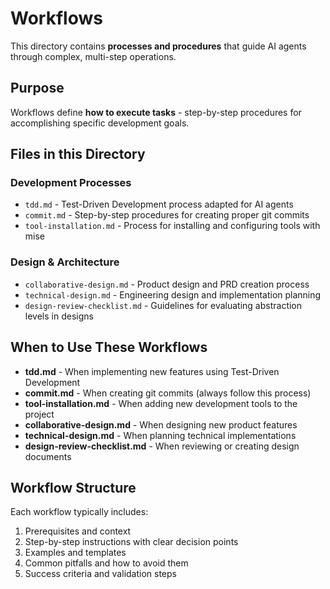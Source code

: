 # Workflows

This directory contains **processes and procedures** that guide AI agents through complex, multi-step operations.

## Purpose

Workflows define **how to execute tasks** - step-by-step procedures for accomplishing specific development goals.

## Files in this Directory

### Development Processes

- `tdd.md` - Test-Driven Development process adapted for AI agents
- `commit.md` - Step-by-step procedures for creating proper git commits
- `tool-installation.md` - Process for installing and configuring tools with mise

### Design & Architecture

- `collaborative-design.md` - Product design and PRD creation process
- `technical-design.md` - Engineering design and implementation planning
- `design-review-checklist.md` - Guidelines for evaluating abstraction levels in designs

## When to Use These Workflows

- **tdd.md** - When implementing new features using Test-Driven Development
- **commit.md** - When creating git commits (always follow this process)
- **tool-installation.md** - When adding new development tools to the project
- **collaborative-design.md** - When designing new product features
- **technical-design.md** - When planning technical implementations
- **design-review-checklist.md** - When reviewing or creating design documents

## Workflow Structure

Each workflow typically includes:

1. Prerequisites and context
2. Step-by-step instructions with clear decision points
3. Examples and templates
4. Common pitfalls and how to avoid them
5. Success criteria and validation steps
